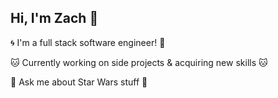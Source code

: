 ## Hi, I'm Zach 👋
:cyclone: I'm a full stack software engineer! :snake:

 :cat: Currently working on side projects & acquiring new skills :cat:


 🌌 Ask me about Star Wars stuff 🌌
